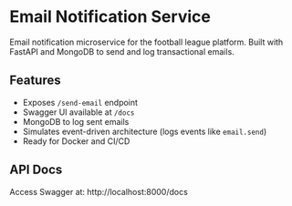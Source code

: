 # Email Notification Service

Email notification microservice for the football league platform. Built with FastAPI and MongoDB to send and log transactional emails.

## Features

- Exposes `/send-email` endpoint
- Swagger UI available at `/docs`
- MongoDB to log sent emails
- Simulates event-driven architecture (logs events like `email.send`)
- Ready for Docker and CI/CD

## API Docs

Access Swagger at: http://localhost:8000/docs
